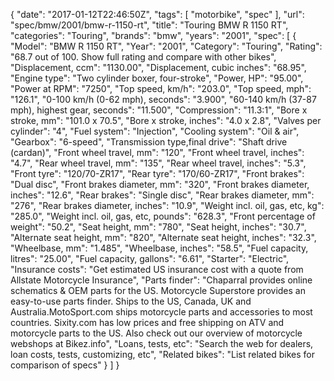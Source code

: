 {
    "date": "2017-01-12T22:46:50Z",
    "tags": [
        "motorbike",
        "spec"
    ],
    "url": "spec\/bmw\/2001\/bmw-r-1150-rt",
    "title": "Touring BMW R 1150 RT",
    "categories": "Touring",
    "brands": "bmw",
    "years": "2001",
    "spec": [
        {
            "Model": "BMW R 1150 RT",
            "Year": "2001",
            "Category": "Touring",
            "Rating": "68.7 out of 100. Show full rating and compare with other bikes",
            "Displacement, ccm": "1130.00",
            "Displacement, cubic inches": "68.95",
            "Engine type": "Two cylinder boxer, four-stroke",
            "Power, HP": "95.00",
            "Power at RPM": "7250",
            "Top speed, km\/h": "203.0",
            "Top speed, mph": "126.1",
            "0-100 km\/h (0-62 mph), seconds": "3.900",
            "60-140 km\/h (37-87 mph), highest gear, seconds": "11.500",
            "Compression": "11.3:1",
            "Bore x stroke, mm": "101.0 x 70.5",
            "Bore x stroke, inches": "4.0 x 2.8",
            "Valves per cylinder": "4",
            "Fuel system": "Injection",
            "Cooling system": "Oil & air",
            "Gearbox": "6-speed",
            "Transmission type,final drive": "Shaft drive (cardan)",
            "Front wheel travel, mm": "120",
            "Front wheel travel, inches": "4.7",
            "Rear wheel travel, mm": "135",
            "Rear wheel travel, inches": "5.3",
            "Front tyre": "120\/70-ZR17",
            "Rear tyre": "170\/60-ZR17",
            "Front brakes": "Dual disc",
            "Front brakes diameter, mm": "320",
            "Front brakes diameter, inches": "12.6",
            "Rear brakes": "Single disc",
            "Rear brakes diameter, mm": "276",
            "Rear brakes diameter, inches": "10.9",
            "Weight incl. oil, gas, etc, kg": "285.0",
            "Weight incl. oil, gas, etc, pounds": "628.3",
            "Front percentage of weight": "50.2",
            "Seat height, mm": "780",
            "Seat height, inches": "30.7",
            "Alternate seat height, mm": "820",
            "Alternate seat height, inches": "32.3",
            "Wheelbase, mm": "1.485",
            "Wheelbase, inches": "58.5",
            "Fuel capacity, litres": "25.00",
            "Fuel capacity, gallons": "6.61",
            "Starter": "Electric",
            "Insurance costs": "Get estimated US insurance cost with a quote from Allstate Motorcycle Insurance",
            "Parts finder": "Chaparral provides online schematics & OEM parts for the US.   Motorcycle Superstore provides an easy-to-use parts finder. Ships to the US, Canada, UK and Australia.MotoSport.com ships motorcycle parts and accessories to most countries.    Sixity.com has low prices and free shipping on ATV and motorcycle parts to the US. Also check out our overview of motorcycle webshops at Bikez.info",
            "Loans, tests, etc": "Search the web for dealers, loan costs, tests, customizing, etc",
            "Related bikes": "List related bikes for comparison of specs"
        }
    ]
}